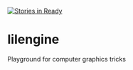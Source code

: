 [![Stories in Ready](https://badge.waffle.io/ice-blaze/lilengine.png?label=ready&title=Ready)](https://waffle.io/ice-blaze/lilengine?utm_source=badge)
# lilengine
Playground for computer graphics tricks
